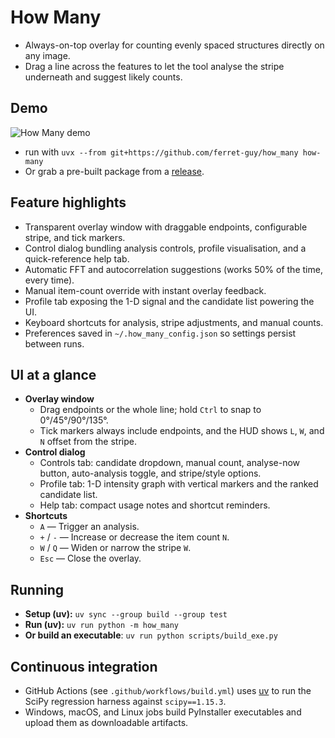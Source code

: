 # How Many

- Always-on-top overlay for counting evenly spaced structures directly on any image.
- Drag a line across the features to let the tool analyse the stripe underneath and suggest likely counts.

## Demo

![How Many demo](docs/images/how-many-demo.png)

- run with `uvx --from git+https://github.com/ferret-guy/how_many how-many`
- Or grab a pre-built package from a [release](https://github.com/ferret-guy/how_many/releases).

## Feature highlights

- Transparent overlay window with draggable endpoints, configurable stripe, and tick markers.
- Control dialog bundling analysis controls, profile visualisation, and a quick-reference help tab.
- Automatic FFT and autocorrelation suggestions (works 50% of the time, every time).
- Manual item-count override with instant overlay feedback.
- Profile tab exposing the 1-D signal and the candidate list powering the UI.
- Keyboard shortcuts for analysis, stripe adjustments, and manual counts.
- Preferences saved in `~/.how_many_config.json` so settings persist between runs.

## UI at a glance

- **Overlay window**
  - Drag endpoints or the whole line; hold `Ctrl` to snap to 0°/45°/90°/135°.
  - Tick markers always include endpoints, and the HUD shows `L`, `W`, and `N` offset from the stripe.
- **Control dialog**
  - Controls tab: candidate dropdown, manual count, analyse-now button, auto-analysis toggle, and stripe/style options.
  - Profile tab: 1-D intensity graph with vertical markers and the ranked candidate list.
  - Help tab: compact usage notes and shortcut reminders.
- **Shortcuts**
  - `A` — Trigger an analysis.
  - `+` / `-` — Increase or decrease the item count `N`.
  - `W` / `Q` — Widen or narrow the stripe `W`.
  - `Esc` — Close the overlay.

## Running

- **Setup (uv):** `uv sync --group build --group test`
- **Run (uv):** `uv run python -m how_many`
- **Or build an executable**: `uv run python scripts/build_exe.py`

## Continuous integration

- GitHub Actions (see `.github/workflows/build.yml`) uses [uv](https://github.com/astral-sh/uv) to run the SciPy regression harness against `scipy==1.15.3`.
- Windows, macOS, and Linux jobs build PyInstaller executables and upload them as downloadable artifacts.
